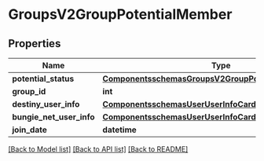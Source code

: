 # GroupsV2GroupPotentialMember

## Properties
Name | Type | Description | Notes
------------ | ------------- | ------------- | -------------
**potential_status** | [**ComponentsschemasGroupsV2GroupPotentialMemberStatus**](ComponentsschemasGroupsV2GroupPotentialMemberStatus.md) |  | [optional] 
**group_id** | **int** |  | [optional] 
**destiny_user_info** | [**ComponentsschemasUserUserInfoCard**](ComponentsschemasUserUserInfoCard.md) |  | [optional] 
**bungie_net_user_info** | [**ComponentsschemasUserUserInfoCard**](ComponentsschemasUserUserInfoCard.md) |  | [optional] 
**join_date** | **datetime** |  | [optional] 

[[Back to Model list]](../README.md#documentation-for-models) [[Back to API list]](../README.md#documentation-for-api-endpoints) [[Back to README]](../README.md)


